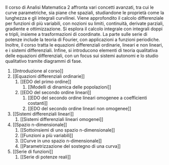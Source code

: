 Il corso di Analisi Matematica 2 affronta vari concetti avanzati, tra cui le curve parametriche, sia piane che spaziali, studiandone le proprietà come la lunghezza e gli integrali curvilinei. Viene approfondito il calcolo differenziale per funzioni di più variabili, con nozioni su limiti, continuità, derivate parziali, gradiente e ottimizzazione. Si esplora il calcolo integrale con integrali doppi e tripli, insieme a trasformazioni di coordinate. La parte sulle serie di potenze include la teoria di Fourier, con applicazioni a funzioni periodiche. Inoltre, il corso tratta le equazioni differenziali ordinarie, lineari e non lineari, e i sistemi differenziali. Infine, si introducono elementi di teoria qualitativa delle equazioni differenziali, con un focus sui sistemi autonomi e lo studio qualitativo tramite diagrammi di fase.

1. [[Introduzione al corso]]
2. [[Equazioni differenziali ordinarie]]
	1. [[EDO del primo ordine]]
		1. [[Modelli di dinamica delle popolazioni]]
	2. [[EDO del secondo ordine lineari]]
		1. [[EDO del secondo ordine lineari omogenee a coefficienti costanti]]
		2. [[EDO del secondo ordine lineari non omogenee]]
3. [[Sistemi differenziali lineari]]
	1. [[Sistemi differenziali lineari omogenei]]
4. [[Spazio n-dimensionale]]
	1. [[Sottoinsiemi di uno spazio n-dimensionale]]
	2. [[Funzioni a più variabili]]
	3. [[Curve in uno spazio n-dimensionale]]
	4. [[Parametrizzazione del sostegno di una curva]]
5. [[Serie di funzioni]]
	1. [[Serie di potenze reali]]
	